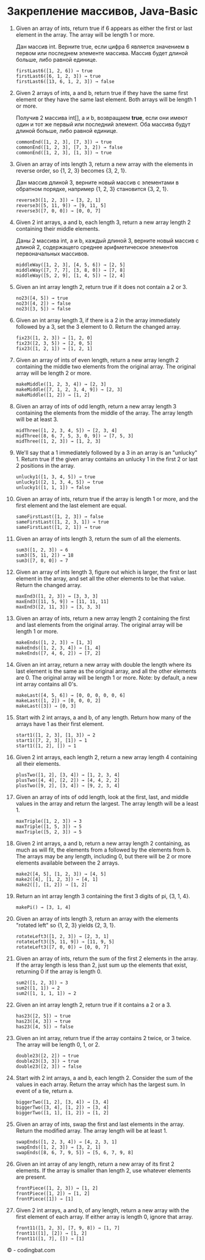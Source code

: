 
# Закрепление массивов, Java-Basic

1. Given an array of ints, return true if 6 appears as either the first or last element in the array. The array will be length 1 or more.
    
    Дан массив int. Верните true, если цифра 6
     является значением в первом или последнем элементе массива. Массив будет длиной больше, либо равной единице.
    ```
    firstLast6([1, 2, 6]) → true
    firstLast6([6, 1, 2, 3]) → true
    firstLast6([13, 6, 1, 2, 3]) → false
    ```
2. Given 2 arrays of ints, a and b, return true if they have the same first element or they have the same last element. Both arrays will be length 1 or more.

    Получив 2 массива int[], a и b, возвращаем **true**, если они имеют один и тот же первый или последний элемент. Оба массива будут длиной больше, либо равной единице.
    ```
    commonEnd([1, 2, 3], [7, 3]) → true
    commonEnd([1, 2, 3], [7, 3, 2]) → false
    commonEnd([1, 2, 3], [1, 3]) → true
    ```
3. Given an array of ints length 3, return a new array with the elements in reverse order, so {1, 2, 3} becomes {3, 2, 1}.

    Дан массив длиной 3, верните новый массив с элементами в обратном порядке, например {1, 2, 3} становится {3, 2, 1}.
    ```
    reverse3([1, 2, 3]) → [3, 2, 1]
    reverse3([5, 11, 9]) → [9, 11, 5]
    reverse3([7, 0, 0]) → [0, 0, 7]
    ```
4. Given 2 int arrays, a and b, each length 3, return a new array length 2 containing their middle elements.

    Даны 2 массива int, a и b, каждый длиной 3, верните новый массив с длиной 2, содержащего среднее арифметическое элементов первоначальных массивов.
    ``` 
    middleWay([1, 2, 3], [4, 5, 6]) → [2, 5]
    middleWay([7, 7, 7], [3, 8, 0]) → [7, 8]
    middleWay([5, 2, 9], [1, 4, 5]) → [2, 4]
    ```
5. Given an int array length 2, return true if it does not contain a 2 or 3.
    ```
    no23([4, 5]) → true
    no23([4, 2]) → false
    no23([3, 5]) → false
    ```
6. Given an int array length 3, if there is a 2 in the array immediately followed by a 3, set the 3 element to 0. Return the changed array.
    ```
    fix23([1, 2, 3]) → [1, 2, 0]
    fix23([2, 3, 5]) → [2, 0, 5]
    fix23([1, 2, 1]) → [1, 2, 1]
    ```
7. Given an array of ints of even length, return a new array length 2 containing the middle two elements from the original array. The original array will be length 2 or more.
    ```
    makeMiddle([1, 2, 3, 4]) → [2, 3]
    makeMiddle([7, 1, 2, 3, 4, 9]) → [2, 3]
    makeMiddle([1, 2]) → [1, 2]
    ```
8. Given an array of ints of odd length, return a new array length 3 containing the elements from the middle of the array. The array length will be at least 3.
    ```
    midThree([1, 2, 3, 4, 5]) → [2, 3, 4]
    midThree([8, 6, 7, 5, 3, 0, 9]) → [7, 5, 3]
    midThree([1, 2, 3]) → [1, 2, 3]
    ```
9. We'll say that a 1 immediately followed by a 3 in an array is an "unlucky" 1. Return true if the given array contains an unlucky 1 in the first 2 or last 2 positions in the array.
    ```
    unlucky1([1, 3, 4, 5]) → true
    unlucky1([2, 1, 3, 4, 5]) → true
    unlucky1([1, 1, 1]) → false
    ```
10. Given an array of ints, return true if the array is length 1 or more, and the first element and the last element are equal.
    ```    
    sameFirstLast([1, 2, 3]) → false
    sameFirstLast([1, 2, 3, 1]) → true
    sameFirstLast([1, 2, 1]) → true
    ```
11. Given an array of ints length 3, return the sum of all the elements.
    ```
    sum3([1, 2, 3]) → 6
    sum3([5, 11, 2]) → 18
    sum3([7, 0, 0]) → 7
    ``` 
12. Given an array of ints length 3, figure out which is larger, the first or last element in the array, and set all the other elements to be that value. Return the changed array.
    ```
    maxEnd3([1, 2, 3]) → [3, 3, 3]
    maxEnd3([11, 5, 9]) → [11, 11, 11]
    maxEnd3([2, 11, 3]) → [3, 3, 3]
    ```
13. Given an array of ints, return a new array length 2 containing the first and last elements from the original array. The original array will be length 1 or more.
    ```
    makeEnds([1, 2, 3]) → [1, 3]
    makeEnds([1, 2, 3, 4]) → [1, 4]
    makeEnds([7, 4, 6, 2]) → [7, 2]
    ```
14. Given an int array, return a new array with double the length where its last element is the same as the original array, and all the other elements are 0. The original array will be length 1 or more. Note: by default, a new int array contains all 0's.
    ```
    makeLast([4, 5, 6]) → [0, 0, 0, 0, 0, 6]
    makeLast([1, 2]) → [0, 0, 0, 2]
    makeLast([3]) → [0, 3]
    ```
15. Start with 2 int arrays, a and b, of any length. Return how many of the arrays have 1 as their first element.
    ```
    start1([1, 2, 3], [1, 3]) → 2
    start1([7, 2, 3], [1]) → 1
    start1([1, 2], []) → 1
    ```
16. Given 2 int arrays, each length 2, return a new array length 4 containing all their elements.
    ```
    plusTwo([1, 2], [3, 4]) → [1, 2, 3, 4]
    plusTwo([4, 4], [2, 2]) → [4, 4, 2, 2]
    plusTwo([9, 2], [3, 4]) → [9, 2, 3, 4]
    ```
17. Given an array of ints of odd length, look at the first, last, and middle values in the array and return the largest. The array length will be a least 1.
    ```    
    maxTriple([1, 2, 3]) → 3
    maxTriple([1, 5, 3]) → 5
    maxTriple([5, 2, 3]) → 5
    ```
18. Given 2 int arrays, a and b, return a new array length 2 containing, as much as will fit, the elements from a followed by the elements from b. The arrays may be any length, including 0, but there will be 2 or more elements available between the 2 arrays.
    ```
    make2([4, 5], [1, 2, 3]) → [4, 5]
    make2([4], [1, 2, 3]) → [4, 1]
    make2([], [1, 2]) → [1, 2]
    ```
19. Return an int array length 3 containing the first 3 digits of pi, {3, 1, 4}.
    ```   
    makePi() → [3, 1, 4]
    ```
20. Given an array of ints length 3, return an array with the elements "rotated left" so {1, 2, 3} yields {2, 3, 1}.
    ```
    rotateLeft3([1, 2, 3]) → [2, 3, 1]
    rotateLeft3([5, 11, 9]) → [11, 9, 5]
    rotateLeft3([7, 0, 0]) → [0, 0, 7]
    ```
21. Given an array of ints, return the sum of the first 2 elements in the array. If the array length is less than 2, just sum up the elements that exist, returning 0 if the array is length 0.
    ```
    sum2([1, 2, 3]) → 3
    sum2([1, 1]) → 2
    sum2([1, 1, 1, 1]) → 2
    ```
22. Given an int array length 2, return true if it contains a 2 or a 3.
    ```
    has23([2, 5]) → true
    has23([4, 3]) → true
    has23([4, 5]) → false
    ```
23. Given an int array, return true if the array contains 2 twice, or 3 twice. The array will be length 0, 1, or 2.
    ```
    double23([2, 2]) → true
    double23([3, 3]) → true
    double23([2, 3]) → false
    ```
24. Start with 2 int arrays, a and b, each length 2. Consider the sum of the values in each array. Return the array which has the largest sum. In event of a tie, return a.
    ```
    biggerTwo([1, 2], [3, 4]) → [3, 4]
    biggerTwo([3, 4], [1, 2]) → [3, 4]
    biggerTwo([1, 1], [1, 2]) → [1, 2]
    ```
25. Given an array of ints, swap the first and last elements in the array. Return the modified array. The array length will be at least 1.
    ```
    swapEnds([1, 2, 3, 4]) → [4, 2, 3, 1]
    swapEnds([1, 2, 3]) → [3, 2, 1]
    swapEnds([8, 6, 7, 9, 5]) → [5, 6, 7, 9, 8]
    ```
26. Given an int array of any length, return a new array of its first 2 elements. If the array is smaller than length 2, use whatever elements are present.
    ```
    frontPiece([1, 2, 3]) → [1, 2]
    frontPiece([1, 2]) → [1, 2]
    frontPiece([1]) → [1]
    ```
27. Given 2 int arrays, a and b, of any length, return a new array with the first element of each array. If either array is length 0, ignore that
 array.
    ```
    front11([1, 2, 3], [7, 9, 8]) → [1, 7]
    front11([1], [2]) → [1, 2]
    front11([1, 7], []) → [1]
    ```

© - codingbat.com